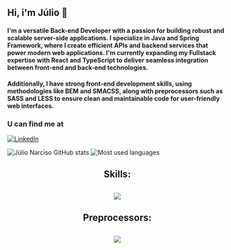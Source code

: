 ## Hi, i'm Júlio 👋
#### I'm a versatile Back-end Developer with a passion for building robust and scalable server-side applications. I specialize in Java and Spring Framework, where I create efficient APIs and backend services that power modern web applications. I'm currently expanding my Fullstack expertise with React and TypeScript to deliver seamless integration between front-end and back-end technologies.

#### Additionally, I have strong front-end development skills, using methodologies like BEM and SMACSS, along with preprocessors such as SASS and LESS to ensure clean and maintainable code for user-friendly web interfaces.

### U can find me at
[![LinkedIn](https://img.shields.io/badge/LinkedIn-0077B5?style=for-the-badge&logo=linkedin&logoColor=white)](https://www.linkedin.com/in/julionarciso/)


  ![Júlio Narciso GitHub stats](https://github-readme-stats.vercel.app/api?username=Khai221&show_icons=true&theme=cobalt)
  ![Most used languages](https://github-readme-stats.vercel.app/api/top-langs/?username=Khai221&layout=compact)


<h2 align="center">Skills:<h2/>
  
<p align="center">
  <a href="https://skillicons.dev">
    <img src="https://skillicons.dev/icons?i=java,spring,typescript,react,html,css" />
  </a>
</p>


<h2 align="center">Preprocessors:<h2/>
<p align="center">
  <a href="https://skillicons.dev">
    <img src="https://skillicons.dev/icons?i=less,sass" />
  </a>
</p>



